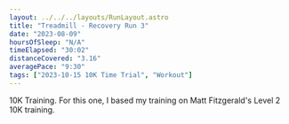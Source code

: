 ```yaml
---
layout: ../../../layouts/RunLayout.astro
title: "Treadmill - Recovery Run 3"
date: "2023-08-09"
hoursOfSleep: "N/A"
timeElapsed: "30:02"
distanceCovered: "3.16"
averagePace: "9:30"
tags: ["2023-10-15 10K Time Trial", "Workout"]
---
```


10K Training. For this one, I based my training on Matt Fitzgerald's Level 2 10K training.
